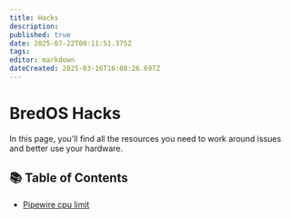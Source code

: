 ```yaml
---
title: Hacks
description: 
published: true
date: 2025-07-22T00:11:51.375Z
tags: 
editor: markdown
dateCreated: 2025-03-16T16:08:26.697Z
---
```


# BredOS Hacks

In this page, you'll find all the resources you need to work around issues and better use your hardware.

## 📚 Table of Contents
* [Pipewire cpu limit](/hacks/pipewire-cpu)
